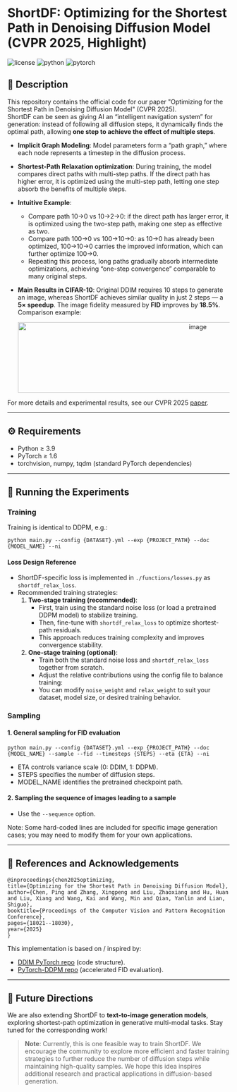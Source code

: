 # ShortDF: Optimizing for the Shortest Path in Denoising Diffusion Model (CVPR 2025, Highlight)  
![license](https://img.shields.io/badge/License-MIT-brightgreen)  ![python](https://img.shields.io/badge/Python-3.9-blue)  ![pytorch](https://img.shields.io/badge/PyTorch-2.1-orange)  


## 📄 Description
This repository contains the official code for our paper "Optimizing for the Shortest Path in Denoising Diffusion Model" (CVPR 2025).  
ShortDF can be seen as giving AI an “intelligent navigation system” for generation: instead of following all diffusion steps, it dynamically finds the optimal path, allowing **one step to achieve the effect of multiple steps**.

- **Implicit Graph Modeling**: Model parameters form a “path graph,” where each node represents a timestep in the diffusion process.  
- **Shortest-Path Relaxation optimization**: During training, the model compares direct paths with multi-step paths. If the direct path has higher error, it is optimized using the multi-step path, letting one step absorb the benefits of multiple steps.
- **Intuitive Example**:
  - Compare path 10→0 vs 10→2→0: if the direct path has larger error, it is optimized using the two-step path, making one step as effective as two.  
  - Compare path 100→0 vs 100→10→0: as 10→0 has already been optimized, 100→10→0 carries the improved information, which can further optimize 100→0.  
  - Repeating this process, long paths gradually absorb intermediate optimizations, achieving “one-step convergence” comparable to many original steps.

- **Main Results in CIFAR-10**:
  Original DDIM requires 10 steps to generate an image, whereas ShortDF achieves similar quality in just 2 steps — a **5× speedup**. The image fidelity measured by **FID** improves by **18.5%**. Comparison example:
 

  <div align="center">
    <img width="800" height="160" alt="image" src="https://github.com/user-attachments/assets/a0dfa05a-bed9-4ec8-95e2-bcb992d71eee" />
  </div>
For more details and experimental results, see our CVPR 2025 [paper](https://openaccess.thecvf.com/content/CVPR2025/papers/Chen_Optimizing_for_the_Shortest_Path_in_Denoising_Diffusion_Model_CVPR_2025_paper.pdf).


---

## ⚙️ Requirements
- Python ≥ 3.9
- PyTorch ≥ 1.6
- torchvision, numpy, tqdm (standard PyTorch dependencies)

---

## 🚀 Running the Experiments

### Training
Training is identical to DDPM, e.g.:
```
python main.py --config {DATASET}.yml --exp {PROJECT_PATH} --doc {MODEL_NAME} --ni
```

#### Loss Design Reference
- ShortDF-specific loss is implemented in `./functions/losses.py` as `shortdf_relax_loss`.
- Recommended training strategies:
  1. **Two-stage training (recommended)**:
     - First, train using the standard noise loss (or load a pretrained DDPM model) to stabilize training.
     - Then, fine-tune with `shortdf_relax_loss` to optimize shortest-path residuals.
     - This approach reduces training complexity and improves convergence stability.
  2. **One-stage training (optional)**:
     - Train both the standard noise loss and `shortdf_relax_loss` together from scratch.
     - Adjust the relative contributions using the config file to balance training:
     - You can modify `noise_weight` and `relax_weight` to suit your dataset, model size, or desired training behavior.



### Sampling

#### 1. General sampling for FID evaluation
```
python main.py --config {DATASET}.yml --exp {PROJECT_PATH} --doc {MODEL_NAME} --sample --fid --timesteps {STEPS} --eta {ETA} --ni
```
- ETA controls variance scale (0: DDIM, 1: DDPM).
- STEPS specifies the number of diffusion steps.
- MODEL_NAME identifies the pretrained checkpoint path.


#### 2. Sampling the sequence of images leading to a sample
- Use the `--sequence` option.

Note: Some hard-coded lines are included for specific image generation cases; you may need to modify them for your own applications.

---

## 📖 References and Acknowledgements
```
@inproceedings{chen2025optimizing,
title={Optimizing for the Shortest Path in Denoising Diffusion Model},
author={Chen, Ping and Zhang, Xingpeng and Liu, Zhaoxiang and Hu, Huan and Liu, Xiang and Wang, Kai and Wang, Min and Qian, Yanlin and Lian, Shiguo},
booktitle={Proceedings of the Computer Vision and Pattern Recognition Conference},
pages={18021--18030},
year={2025}
}
```

This implementation is based on / inspired by:

- [DDIM PyTorch repo](https://github.com/ermongroup/ddim) (code structure).
- [PyTorch-DDPM repo](https://github.com/w86763777/pytorch-ddpm) (accelerated FID evaluation).

---



## 🔮 Future Directions

We are also extending ShortDF to **text-to-image generation models**, exploring shortest-path optimization in generative multi-modal tasks. Stay tuned for the corresponding work!
> **Note**: Currently, this is one feasible way to train ShortDF. We encourage the community to explore more efficient and faster training strategies to further reduce the number of diffusion steps while maintaining high-quality samples. We hope this idea inspires additional research and practical applications in diffusion-based generation.


